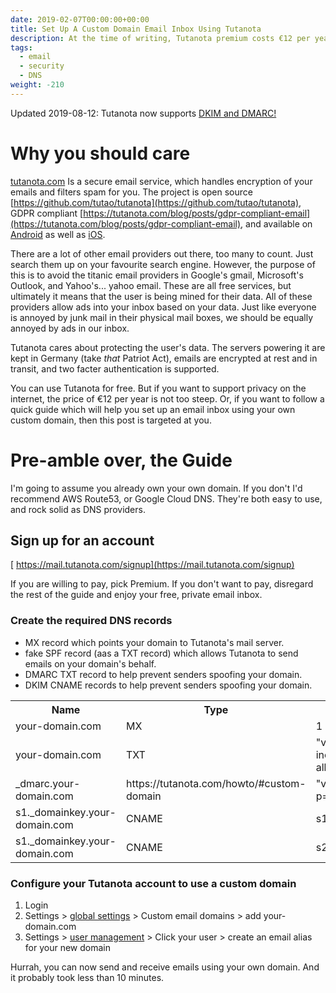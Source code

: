 ```yaml
---
date: 2019-02-07T00:00:00+00:00
title: Set Up A Custom Domain Email Inbox Using Tutanota
description: At the time of writing, Tutanota premium costs €12 per year. This is not a sponsored post. I just think Tutanota is a great product.
tags:
  - email
  - security
  - DNS
weight: -210
---
```


Updated 2019-08-12: Tutanota now supports [DKIM and DMARC!](https://tutanota.com/howto/#custom-domain0)


# Why you should care

[tutanota.com](https://tutanota.com/) Is a secure email service, which handles encryption of your emails and filters spam for you. The project is open source [https://github.com/tutao/tutanota](https://github.com/tutao/tutanota), GDPR compliant [https://tutanota.com/blog/posts/gdpr-compliant-email](https://tutanota.com/blog/posts/gdpr-compliant-email), and available on [Android](https://play.google.com/store/apps/details?id=de.tutao.tutanota&hl=en) as well as [iOS](https://itunes.apple.com/ca/app/tutanota/id922429609?mt=8).

There are a lot of other email providers out there, too many to count. Just search them up on your favourite search engine. However, the purpose of this is to avoid the titanic email providers in Google's gmail, Microsoft's Outlook, and Yahoo's... yahoo email. These are all free services, but ultimately it means that the user is being mined for their data. All of these providers allow ads into your inbox based on your data. Just like everyone is annoyed by junk mail in their physical mail boxes, we should be equally annoyed by ads in our inbox.

Tutanota cares about protecting the user's data. The servers powering it are kept in Germany (take _that_ Patriot Act), emails are encrypted at rest and in transit, and two facter authentication is supported.

You can use Tutanota for free. But if you want to support privacy on the internet, the price of €12 per year is not too steep. Or, if you want to follow a quick guide which will help you set up an email inbox using your own custom domain, then this post is targeted at you.

# Pre-amble over, the Guide

I'm going to assume you already own your own domain. If you don't I'd recommend AWS Route53, or Google Cloud DNS. They're both easy to use, and rock solid as DNS providers.

## Sign up for an account
[ https://mail.tutanota.com/signup](https://mail.tutanota.com/signup)

If you are willing to pay, pick Premium. If you don't want to pay, disregard the rest of the guide and enjoy your free, private email inbox.

### Create the required DNS records

* MX record which points your domain to Tutanota's mail server.
* fake SPF record (aas a TXT record) which allows Tutanota to send emails on your domain's behalf.
* DMARC TXT record to help prevent senders spoofing your domain.
* DKIM CNAME records to help prevent senders spoofing your domain.

<table>
  <tr><th>Name</th><th>Type</th><th>Value</th><th>TTL</th></tr>
  <tr><td>your-domain.com</td><td>MX</td><td>1 mail.tutanota.de</td><td>86400</td></tr>
  <tr><td>your-domain.com</td><td>TXT</td><td>"v=spf1 include:spf.tutanota.de -all"</td><td>86400</td></tr>
  <tr><td>_dmarc.your-domain.com</td><td>https://tutanota.com/howto/#custom-domain</td><td>"v=DMARC1; p=quarantine; adkim=s"</td><td>86400</td></tr>
  <tr><td>s1._domainkey.your-domain.com</td><td>CNAME</td><td>s1._domainkey.tutanota.de</td><td>86400</td></tr>
  <tr><td>s1._domainkey.your-domain.com</td><td>CNAME</td><td>s2._domainkey.tutanota.de</td><td>86400</td></tr>
</table>

### Configure your Tutanota account to use a custom domain

1. Login
2. Settings > [global settings](https://mail.tutanota.com/settings/global) > Custom email domains > add your-domain.com
3. Settings > [user management](https://mail.tutanota.com/settings/users) > Click your user > create an email alias for your new domain

Hurrah, you can now send and receive emails using your own domain. And it probably took less than 10 minutes.
